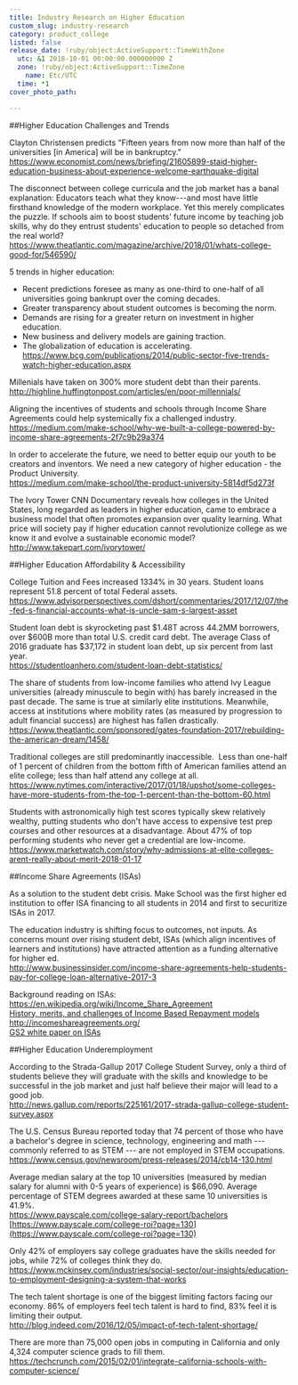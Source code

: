 ```yaml
---
title: Industry Research on Higher Education
custom_slug: industry-research
category: product_college
listed: false
release_date: !ruby/object:ActiveSupport::TimeWithZone
  utc: &1 2018-10-01 00:00:00.000000000 Z
  zone: !ruby/object:ActiveSupport::TimeZone
    name: Etc/UTC
  time: *1
cover_photo_path: 

---
```

##Higher Education Challenges and Trends

Clayton Christensen predicts "Fifteen years from now more than half of the universities [in America] will be in bankruptcy."  
<https://www.economist.com/news/briefing/21605899-staid-higher-education-business-about-experience-welcome-earthquake-digital>

The disconnect between college curricula and the job market has a banal explanation: Educators teach what they know---and most have little firsthand knowledge of the modern workplace. Yet this merely complicates the puzzle. If schools aim to boost students' future income by teaching job skills, why do they entrust students' education to people so detached from the real world?  
<https://www.theatlantic.com/magazine/archive/2018/01/whats-college-good-for/546590/>

5 trends in higher education:  
-   Recent predictions foresee as many as one-third to one-half of all universities going bankrupt over the coming decades.  
-   Greater transparency about student outcomes is becoming the norm.  
-   Demands are rising for a greater return on investment in higher education.  
-   New business and delivery models are gaining traction.  
-   The globalization of education is accelerating.  
<https://www.bcg.com/publications/2014/public-sector-five-trends-watch-higher-education.aspx>

Millenials have taken on 300% more student debt than their parents.  
<http://highline.huffingtonpost.com/articles/en/poor-millennials/>

Aligning the incentives of students and schools through Income Share Agreements could help systemically fix a challenged industry.  
<https://medium.com/make-school/why-we-built-a-college-powered-by-income-share-agreements-2f7c9b29a374>  

In order to accelerate the future, we need to better equip our youth to be creators and inventors. We need a new category of higher education - the Product University.  
<https://medium.com/make-school/the-product-university-5814df5d273f>

The Ivory Tower CNN Documentary reveals how colleges in the United States, long regarded as leaders in higher education, came to embrace a business model that often promotes expansion over quality learning. What price will society pay if higher education cannot revolutionize college as we know it and evolve a sustainable economic model?  
<http://www.takepart.com/ivorytower/>  
  

##Higher Education Affordability & Accessibility

College Tuition and Fees increased 1334% in 30 years. Student loans represent 51.8 percent of total Federal assets.  
<https://www.advisorperspectives.com/dshort/commentaries/2017/12/07/the-fed-s-financial-accounts-what-is-uncle-sam-s-largest-asset>

Student loan debt is skyrocketing past $1.48T across 44.2MM borrowers, over $600B more than total U.S. credit card debt. The average Class of 2016 graduate has $37,172 in student loan debt, up six percent from last year.  
<https://studentloanhero.com/student-loan-debt-statistics/>

The share of students from low-income families who attend Ivy League universities (already minuscule to begin with) has barely increased in the past decade. The same is true at similarly elite institutions. Meanwhile, access at institutions where mobility rates (as measured by progression to adult financial success) are highest has fallen drastically.  
<https://www.theatlantic.com/sponsored/gates-foundation-2017/rebuilding-the-american-dream/1458/>

Traditional colleges are still predominantly inaccessible.  Less than one-half of 1 percent of children from the bottom fifth of American families attend an elite college; less than half attend any college at all.  
<https://www.nytimes.com/interactive/2017/01/18/upshot/some-colleges-have-more-students-from-the-top-1-percent-than-the-bottom-60.html>

Students with astronomically high test scores typically skew relatively wealthy, putting students who don't have access to expensive test prep courses and other resources at a disadvantage. About 47% of top performing students who never get a credential are low-income.  
<https://www.marketwatch.com/story/why-admissions-at-elite-colleges-arent-really-about-merit-2018-01-17>  
  

##Income Share Agreements (ISAs)

As a solution to the student debt crisis. Make School was the first higher ed institution to offer ISA financing to all students in 2014 and first to securitize ISAs in 2017.

The education industry is shifting focus to outcomes, not inputs. As concerns mount over rising student debt, ISAs (which align incentives of learners and institutions) have attracted attention as a funding alternative for higher ed.  
<http://www.businessinsider.com/income-share-agreements-help-students-pay-for-college-loan-alternative-2017-3>

Background reading on ISAs:  
<https://en.wikipedia.org/wiki/Income_Share_Agreement>  
[History, merits, and challenges of Income Based Repayment models](https://drive.google.com/open?id=0B5OX-1hLsGQMTUktYTF6QzExRkxDSWN5RUxOMXpBQzl0cXNj)  
<http://incomeshareagreements.org/>  
[GS2 white paper on ISAs](https://drive.google.com/open?id=1s9bscOcZiqwMSCOlGBNIvsLDgnFJE8As)  
  

##Higher Education Underemployment

According to the Strada-Gallup 2017 College Student Survey, only a third of students believe they will graduate with the skills and knowledge to be successful in the job market and just half believe their major will lead to a good job.  
<http://news.gallup.com/reports/225161/2017-strada-gallup-college-student-survey.aspx>

The U.S. Census Bureau reported today that 74 percent of those who have a bachelor's degree in science, technology, engineering and math --- commonly referred to as STEM --- are not employed in STEM occupations.  
<https://www.census.gov/newsroom/press-releases/2014/cb14-130.html>

Average median salary at the top 10 universities (measured by median salary for alumni with 0-5 years of experience) is $66,090. Average percentage of STEM degrees awarded at these same 10 universities is 41.9%.  
<https://www.payscale.com/college-salary-report/bachelors>  
[https://www.payscale.com/college-roi?page=130](https://www.payscale.com/college-roi?page=130)

Only 42% of employers say college graduates have the skills needed for jobs, while 72% of colleges think they do.  
<https://www.mckinsey.com/industries/social-sector/our-insights/education-to-employment-designing-a-system-that-works>

The tech talent shortage is one of the biggest limiting factors facing our economy. 86% of employers feel tech talent is hard to find, 83% feel it is limiting their output.  
<http://blog.indeed.com/2016/12/05/impact-of-tech-talent-shortage/>  

There are more than 75,000 open jobs in computing in California and only 4,324 computer science grads to fill them.  
<https://techcrunch.com/2015/02/01/integrate-california-schools-with-computer-science/>